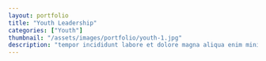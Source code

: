 ```yaml
---
layout: portfolio
title: "Youth Leadership"
categories: ["Youth"]
thumbnail: "/assets/images/portfolio/youth-1.jpg"
description: "tempor incididunt labore et dolore magna aliqua enim minim veniam quis nostrud exercitation ullamco laboris nisi aliquip commodo consequat.duis aute irure"
---
```

